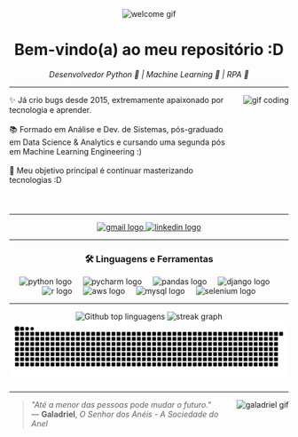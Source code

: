 <!-- GIF de boas-vindas -->
<div align="center">
  <img height="150" src="https://media1.giphy.com/media/v1.Y2lkPTc5MGI3NjExeWk2MGhnNjBkMjF5azNzdWd6cndiYWthdzRoNWZsbGIwdnpnM2lybyZlcD12MV9pbnRlcm5hbF9naWZfYnlfaWQmY3Q9Zw/26xBwdIuRJiAIqHwA/giphy.gif" alt="welcome gif"/>
</div>

<!-- 🧑‍💻 Título e resumo -->
<h1 align="center">Bem-vindo(a) ao meu repositório :D</h1>
<p align="center"><i>Desenvolvedor Python 🐍 | Machine Learning 🧠 | RPA 🤖</i></p>

---

<!-- Sobre mim -->
<div>
  <img align="right" height="200" style="margin-left: 16px;" src="https://media1.giphy.com/media/v1.Y2lkPTc5MGI3NjExcjk5dTR6N3RjMmcwZnV6OTJyOTM0aDhlbHdwNHhmazZlaXh4ano4bCZlcD12MV9pbnRlcm5hbF9naWZfYnlfaWQmY3Q9Zw/jp7jSyjNNz2ansuOS8/giphy.gif" alt="gif coding"/>

  <p>
    ✨ Já crio bugs desde 2015, extremamente apaixonado por tecnologia e aprender.
    <br><br>
    📚 Formado em Análise e Dev. de Sistemas, pós-graduado em Data Science & Analytics e cursando uma segunda pós em Machine Learning Engineering :)
    <br><br>
    🎯 Meu objetivo principal é continuar masterizando tecnologias :D
  </p>
</div>

<br clear="both" />

---

<!-- Contato -->
<div align="center">
  <a href="mailto:bruno.enrico99@gmail.com">
    <img src="https://img.shields.io/static/v1?message=Gmail&logo=gmail&label=&color=D14836&logoColor=white&labelColor=&style=for-the-badge" height="35" alt="gmail logo" />
  </a>
  <a href="https://www.linkedin.com/in/bruno-enrico/">
    <img src="https://img.shields.io/static/v1?message=LinkedIn&logo=linkedin&label=&color=0077B5&logoColor=white&labelColor=&style=for-the-badge" height="35" alt="linkedin logo" />
  </a>
</div>

---

<!-- Skills -->
<h3 align="center">🛠 Linguagens e Ferramentas</h3>

<div align="center">
  <img src="https://cdn.jsdelivr.net/gh/devicons/devicon/icons/python/python-original.svg" height="40" alt="python logo" />
  <img width="12" />
  <img src="https://cdn.jsdelivr.net/gh/devicons/devicon/icons/pycharm/pycharm-original.svg" height="40" alt="pycharm logo" />
  <img width="12" />
  <img src="https://img.shields.io/badge/pandas-150458?logo=pandas&logoColor=white&style=for-the-badge" height="40" alt="pandas logo" />
  <img width="12" />
  <img src="https://skillicons.dev/icons?i=django" height="40" alt="django logo" />
  <img width="12" />
  <img src="https://cdn.jsdelivr.net/gh/devicons/devicon/icons/r/r-original.svg" height="40" alt="r logo" />
  <img width="12" />
  <img src="https://skillicons.dev/icons?i=aws" height="40" alt="aws logo" />
  <img width="12" />
  <img src="https://cdn.jsdelivr.net/gh/devicons/devicon/icons/mysql/mysql-original.svg" height="40" alt="mysql logo" />
  <img width="12" />
  <img src="https://cdn.simpleicons.org/selenium/43B02A" height="40" alt="selenium logo" />
</div>

---

<!-- GitHub Stats -->
<div align="center">
  <img src="https://github-readme-stats.vercel.app/api/top-langs/?username=BrunoEnrico&layout=compact&langs_count=4&theme=dark" alt="Github top linguagens" height="180" />
  <img src="https://streak-stats.demolab.com?user=BrunoEnrico&locale=en&mode=daily&theme=dark&hide_border=false&border_radius=5&order=3" height="180" alt="streak graph" />
</div>

<!-- 🐍 Snake animation -->
<div align="center">
  <img src="https://raw.githubusercontent.com/BrunoEnrico/BrunoEnrico/output/snake.svg" alt="Snake animation" />
</div>

---

<!-- Citação -->
<div>
  <img align="right" height="170" style="margin-left: 16px;" src="https://i.gifer.com/BRRq.webp" alt="galadriel gif"/>
</div>

> _"Até a menor das pessoas pode mudar o futuro."_  
> — **Galadriel**, *O Senhor dos Anéis - A Sociedade do Anel*
